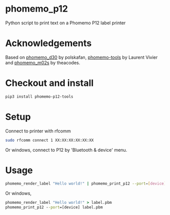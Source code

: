 # phomemo_p12
Python script to print text on a Phomemo P12 label printer

# Acknowledgements
Based on [phomemo_d30](https://github.com/polskafan/phomemo_d30) by polskafan,
[phomemo-tools](https://github.com/vivier/phomemo-tools) by Laurent Vivier and
[phomemo_m02s](https://github.com/theacodes/phomemo_m02s) by theacodes.

# Checkout and install
```bash
pip3 install phomemo-p12-tools
```

# Setup
Connect to printer with rfcomm

```bash
sudo rfcomm connect 1 XX:XX:XX:XX:XX:XX
```

Or windows, connect to P12 by 'Bluetooth & device' menu.

# Usage

```bash
phomemo_render_label "Hello world!" | phomemo_print_p12 --port=[device]
```

Or windows,

```cmd
phomemo_render_label "Hello world!" > label.pbm
phomemo_print_p12 --port=[device] label.pbm
```
